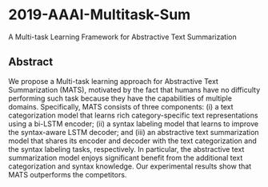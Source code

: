 # 2019-AAAI-Multitask-Sum
A Multi-task Learning Framework for Abstractive Text Summarization

## Abstract
We propose a Multi-task learning approach for Abstractive Text Summarization (MATS), motivated by the fact that humans have no difficulty performing such task because they have the capabilities of multiple domains. Specifically, MATS consists of three components: (i) a text categorization model that learns rich category-specific text representations using a bi-LSTM encoder; (ii) a syntax labeling model that learns
to improve the syntax-aware LSTM decoder; and (iii) an abstractive text summarization model that shares its encoder and decoder with the text categorization and the syntax labeling tasks, respectively. In particular, the abstractive text summarization model enjoys significant benefit from the additional text categorization and syntax knowledge. Our experimental results show that MATS outperforms the competitors.
